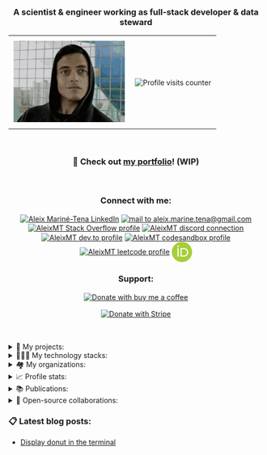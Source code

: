 <!-- align="center" works in markdown, even if it is deprecated in HTML, so suppress warning -->
<!--suppress HtmlDeprecatedAttribute -->

<!-- Remember that blank lines and indentation when working with markdown / HTML are used in parsing -->
<!-- This file was partly generated with this tool https://rahuldkjain.github.io/gh-profile-readme-generator/
If you want to copy me that is a good place to start-->
<!-- For the publication badges I used this https://zenodo.org/badge/DOI/10.1073/pnas.2303887120.svg -->


<!-- Title -->
<h3 align="center">A scientist & engineer working as full-stack developer & data steward</h3>



<!-- Eliot Alderson + profile visits counter -->
<div id="image-table" align="center">
    <table>
	    <tr>
    	    <td style="padding:10px">
                <img src=".github/img/elliot.gif" alt="Elliot Anderson (Mr Robot) looking at the profile visits counter and smiling"/>
      	    </td>
            <td style="padding:10px">
                <img src="https://komarev.com/ghpvc/?username=aleixmt&label=Profile%20views&color=0e75b6&style=flat" alt="Profile visits counter"/>
            </td>
        </tr>
    </table>
</div>



<!-- User status -->
<br>
<h3 align="center"> 📁 Check out <a href="https://aleixmt.github.io" target="blank"> my portfolio</a>! (WIP)</h3>	
<br>



<!-- Social media -->
<h3 align="center">Connect with me:</h3>
    <p align="center">
        <a href="https://www.linkedin.com/in/aleix-mariné-tena-083672122/" target="blank"><img align="center" src="https://raw.githubusercontent.com/rahuldkjain/github-profile-readme-generator/master/src/images/icons/Social/linked-in-alt.svg" alt="Aleix Mariné-Tena LinkedIn" height="40" width="40" /></a>
        <a href="mailto:aleix.marine.tena@gmail.com" target="blank"><img align="center" src="https://upload.wikimedia.org/wikipedia/commons/e/ec/Circle-icons-mail.svg" alt="mail to aleix.marine.tena@gmail.com" height="40" width="40" /></a>
        <a href="https://stackoverflow.com/users/7733017" target="blank"><img align="center" src="https://raw.githubusercontent.com/rahuldkjain/github-profile-readme-generator/master/src/images/icons/Social/stack-overflow.svg" alt="AleixMT Stack Overflow profile" height="40" width="40" /></a>
        <a href="https://discord.gg/1103985156227874816" target="blank"><img align="center" src="https://raw.githubusercontent.com/rahuldkjain/github-profile-readme-generator/master/src/images/icons/Social/discord.svg" alt="AleixMT discord connection" height="40" width="40" /></a>
        <a href="https://dev.to/aleixmt" target="blank"><img align="center" src="https://raw.githubusercontent.com/rahuldkjain/github-profile-readme-generator/master/src/images/icons/Social/devto.svg" alt="AleixMT dev.to profile" height="40" width="40" /></a>
        <a href="https://codesandbox.com/aleix_mt" target="blank"><img align="center" src="https://raw.githubusercontent.com/rahuldkjain/github-profile-readme-generator/master/src/images/icons/Social/codesandbox.svg" alt="AleixMT codesandbox profile" height="40" width="40" /></a>
        <a href="https://www.leetcode.com/aleixmt" target="blank"><img align="center" src="https://raw.githubusercontent.com/rahuldkjain/github-profile-readme-generator/master/src/images/icons/Social/leet-code.svg" alt="AleixMT leetcode profile" height="40" width="40" /></a>
        <a href="https://orcid.org/0000-0001-9273-1203" target="blank"><img align="center" src=".github/img/orcid.svg" alt="aleixMT ORCID file" height="40" width="40" /></a>
    </p>



<!-- Support and donations -->
<h3 align="center">Support:</h3>
<p align="center">
    <a href="https://www.buymeacoffee.com/VidWise"> 
        <img align="center" src="https://cdn.buymeacoffee.com/buttons/v2/default-yellow.png" height="50" width="210" alt="Donate with buy me a coffee" />
    </a>
</p>
<p align="center">
    <a href="https://donate.stripe.com/28o15be6H8xlgyQ000"> 
        <img align="center" src="https://www.silicon.es/wp-content/uploads/2022/06/companylogo_bf4b0be5.png" height="140" width="250" alt="Donate with Stripe" />
    </a>
</p>
<br><br>



<!-- My projects -->
<details>
	<summary>
		💼 My projects: 
	</summary>
	<br>
	<details>
		<summary id="project_Linux-Auto-Customizer">
			Linux Auto Customizer
		</summary> 
		<p align="center">
		  <img src=".github/img/customizer.png" alt="Linux Auto Customizer logo" width="250" height="290"/>
		</p>
		<p align="center">
		  <a href="https://github.com/Gua-tk/Linux-Auto-Customizer">Repository</a>
		</p>
		<i> May 2019 - Present </i>
        <ul>
            <li>Utility to automate, manage and maintain installations and customizations across all you Linux machines.</li>
            <li>Contains almost 300 pre-coded installations and customizations that you can use <i>out-of-the-box.</i></li>
            <li>Compatibility with Windows through <a href="https://learn.microsoft.com/en-us/windows/wsl/install">WSL2</a> and <a href="https://git-scm.com/downloads">git bash</a>.</li>
            <li>Compatibility with Android through <a href="https://f-droid.org/en/packages/com.termux/">Termux.</a></li>
            <li><a href="https://github.com/Gua-tk/Linux-Auto-Customizer/wiki/Getting-started">Check out how to start using it</a> or <a href="https://github.com/Gua-tk/Linux-Auto-Customizer/blob/master/doc/FEATURES.md">check the installations that are already implemented</a>.</li>
        </ul>
        <h5 align="center"> 
            <br> 
            Used technologies:
            <br> 
            <a href="https://www.gnu.org/software/bash/" target="_blank" rel="noreferrer"> <img src=".github/img/bash.png" alt="bash" width="60" height="60"/> </a> 
	    <a href="https://www.freedesktop.org/wiki/" target="_blank" rel="noreferrer">
	    	<picture>
	                <source media="(prefers-color-scheme: dark)" srcset="https://raw.githubusercontent.com/AleixMT/AleixMT/master/.github/img/freedesktop_w.png">
			<source media="(prefers-color-scheme: light)" srcset="https://raw.githubusercontent.com/AleixMT/AleixMT/master/.github/img/freedesktop.svg">
	                <img src="https://raw.githubusercontent.com/AleixMT/AleixMT/master/.github/img/freedesktop.svg" alt="freedesktop" width="60" height="60"/> 
            	</picture>
	    </a>
        </h5>
	</details>
    <details>
    <summary>
        eChempad
    </summary>
    <p align="center">
        <img src=".github/img/eChempad.png" alt="eChempad logo" width="133" height="34"/>
    </p>
    <p align="center">
    <a href="https://github.com/ICIQ-DMP/eChempad-public-mirror">Repository</a>
    </p>
    <i> September 2021 - Present </i>
    <ul>
        <li>Web platform to manage the life-cycle of data from experimental chemistry at <a href="https://www.iciq.org/"><i>Institut Català d'Investigació Química</i> (ICIQ)</a>.</li>
        <li>It currently allows the import of data from <a href="https://www.perkinelmer.com/libraries/sht_perkinelmer-signals-notebook-013433_01">Perkin-Elmer Signals notebook</a> and the export of this data into the <a href="https://dataverse.org/">Dataverse</a> of <a href="https://dataverse.csuc.cat/">CORA RDR</a>.</li>
        <li>Check out <a href="https://iciq-dmp.github.io/">the documentation</a> to get started.</li>
    </ul>
    <h5 align="center"> <br> Used technologies: <br> 
    <a href="https://www.java.com" target="_blank" rel="noreferrer"> <img src=".github/img/java.svg" alt="java" width="60" height="60"/> </a> 
    <a href="https://getbootstrap.com" target="_blank" rel="noreferrer"> 
    	<picture>
		<source media="(prefers-color-scheme: dark)" srcset="https://raw.githubusercontent.com/AleixMT/AleixMT/master/.github/img/bootstrap_w.png">
		<source media="(prefers-color-scheme: light)" srcset="https://raw.githubusercontent.com/AleixMT/AleixMT/master/.github/img/bootstrap.svg">
		<img src="https://raw.githubusercontent.com/AleixMT/AleixMT/master/.github/img/bootstrap.svg" alt="bootstrap" width="60" height="60"/> 
    	</picture>
    </a>     
    <a href="https://spring.io/" target="_blank" rel="noreferrer"> <img src=".github/img/spring.svg" alt="spring" width="60" height="60"/> </a> 
    <a href="https://www.zkoss.org" target="_blank" rel="noreferrer"> <img src=".github/img/zk.png" alt="flask" width="60" height="60"/> </a> 
    <a href="https://www.postgresql.org" target="_blank" rel="noreferrer"> <img src=".github/img/postgresql.svg" alt="postgresql" width="60" height="60"/> </a>
    <a href="https://www.gnu.org/software/bash/" target="_blank" rel="noreferrer"> <img src=".github/img/bash.png" alt="bash" width="60" height="60"/> </a> 
    <a href="https://developer.mozilla.org/en-US/docs/Web/JavaScript" target="_blank" rel="noreferrer"> <img src=".github/img/javascript.svg" alt="javascript" width="60" height="60"/> </a> 
    <a href="https://www.json.org/json-en.html" target="_blank" rel="noreferrer"> <img src=".github/img/JSON.svg" alt="JSON" width="60" height="60"/> </a>
    <a href="https://www.markdownguide.org/getting-started/" target="_blank" rel="noreferrer"> <img src=".github/img/markdown.png" alt="MarkDown" width="60" height="60"/> </a>
    <a href="https://www.w3schools.com/cs/" target="_blank" rel="noreferrer"> <img src=".github/img/csharp.svg" alt="csharp" width="60" height="60"/> </a> 
    <a href="https://www.w3.org/html/" target="_blank" rel="noreferrer"> <img src=".github/img/html.svg" alt="html5" width="60" height="60"/> </a>
    <a href="https://github.com/AleixMT/Linux-Auto-Customizer" target="_blank" rel="noreferrer"> <img src=".github/img/customizer.png" alt="Linux Auto Customizer" width="60" height="60"/> </a> 
    <a href="https://git-scm.com/" target="_blank" rel="noreferrer"> <img src=".github/img/git.svg" alt="git" width="60" height="60"/> </a> 
    <a href="https://postman.com" target="_blank" rel="noreferrer"> <img src=".github/img/postman.svg" alt="postman" width="60" height="60"/> </a> 
    <a href="https://jekyllrb.com/" target="_blank" rel="noreferrer"> <img src=".github/img/jekyll.svg" alt="jekyll" width="60" height="60"/> </a>
    <a href="https://maven.apache.org/" target="_blank" rel="noreferrer">
	    <picture>
		<source media="(prefers-color-scheme: dark)" srcset="https://raw.githubusercontent.com/AleixMT/AleixMT/master/.github/img/maven_w.png">
		<source media="(prefers-color-scheme: light)" srcset="https://raw.githubusercontent.com/AleixMT/AleixMT/master/.github/img/maven.svg">
		<img src="https://raw.githubusercontent.com/AleixMT/AleixMT/master/.github/img/maven.svg" alt="maven" width="60" height="60"/> 
	    </picture>
    </a> 
    <a href="https://www.docker.com/" target="_blank" rel="noreferrer"> <img src=".github/img/docker.svg" alt="docker" width="60" height="60"/> </a> 
    <a href="https://www.github.com" target="_blank" rel="noreferrer">
	    <picture>
		<source media="(prefers-color-scheme: dark)" srcset="https://raw.githubusercontent.com/AleixMT/AleixMT/master/.github/img/github_actions_w.png">
		<source media="(prefers-color-scheme: light)" srcset="https://raw.githubusercontent.com/AleixMT/AleixMT/master/.github/img/github-actions.svg">
		<img src="https://raw.githubusercontent.com/AleixMT/AleixMT/master/.github/img/github-actions.svg" alt="github-actions" width="60" height="60"/> 
	    </picture>
    </a>
    <a href="https://ubuntu.com/" target="_blank" rel="noreferrer"> <img src=".github/img/ubuntu.svg" alt="Ubuntu" width="60" height="60"/> </a> 
    </h5>	
    </details>
    <details>
    <summary>
        Problemas Computadores
    </summary>
    <p align="center">
        <img src=".github/img/Problemas-Computadores.jpg" alt="Logo repository Problemas de Computadores" width="250" height="235"/>
    </p>
    <p align="center">
    <a href="https://github.com/vidwise/Problemas-Computadores">Repository</a>
    </p>
    <i> January 2022 - Present </i>
    <ul>
        <li>Repository for the solutions of the problems from the subject <i>Computers</i> of the degree of <i>Computer Science</i> from the <a href="https://www.urv.cat/"><i>Universitat Rovira i Virgili</i> (URV)</a>.</li>
        <li>These problems are exercises of programming in the C language and assembly ARM in which one or more peripheral devices need to be synced with the CPUs of the Nintendo DS using interruptions or other synchronization mechanisms.</li>
        <li>This project was developed originally for my freelance teaching lessons in this subject, but it ended up as a collaboration with the teachers <a href="https://github.com/AreyFerreroRamos">@AreyFerreroRamos</a> and <a href="https://github.com/annaju128">@annaju128</a> and with some students that contributed with their solutions.</li>
        <li>Currently, at 14/03/2024, we have 39 problems, which 15 have been fully solved by the subject's teacher and 10 have been solved by us with different levels of completion.</li>
    </ul>
    <h5 align="center"> <br> Used technologies: <br>
    <a href="https://www.cprogramming.com/" target="_blank" rel="noreferrer"> <img src=".github/img/c.svg" alt="c" width="60" height="60"/> </a>
    <a href="https://en.wikipedia.org/wiki/Assembly_language" target="_blank" rel="noreferrer"> <img src=".github/img/assembly.png" alt="assembly" width="60" height="60"/></a>
    <a href="https://www.nintendo.es/Nintendo-DS/Gama-de-consolas-Nintendo-DS-Pagina-web-oficial-de-Nintendo-Iberica-Nintendo-DS-Nintendo-DSi-Nintendo-DSi-XL-116380.html" target="_blank" rel="noreferrer"> <img src=".github/img/nds.png" alt="nintendo ds" width="60" height="60"/> </a>
    <a href="https://www.markdownguide.org/getting-started/" target="_blank" rel="noreferrer"> <img src="https://upload.wikimedia.org/wikipedia/commons/thumb/7/71/Antu_text-x-markdown.svg/512px-Antu_text-x-markdown.svg.png" alt="MarkDown" width="60" height="60"/> </a>
    <a href="https://www.w3.org/html/" target="_blank" rel="noreferrer"> <img src="https://raw.githubusercontent.com/devicons/devicon/master/icons/html5/html5-original-wordmark.svg" alt="html5" width="60" height="60"/> </a>
    <a href="https://git-scm.com/" target="_blank" rel="noreferrer"> <img src=".github/img/git.svg" alt="git" width="60" height="60"/> </a> 
    </h5>	
    </details>
    <details>
    <summary>
        GarlicOS
    </summary>
    <p align="center">
        <img src=".github/img/GarlicOS.png" alt="Image with demo of GarlicOS in action" width="398" height="666"/>
    </p>
    <p align="center">
    <a href="https://github.com/URV-BioGEI/GarlicOS">Repository</a>
    </p>
    <i> August 2017 - January 2018 </i>
    <ul>
        <li>Functional operating system for Nintendo DS developed as exercise for the subject <i>Operating Systems Structure</i> from the degree of <i>Computer Science</i> of <a href="https://www.urv.cat/"><i>Universitat Rovira i Virgili</i> (URV)</a>.</li>
        <li>Developed using the C programming language and ARM assembly.</li>
        <li>The system can execute binary programs and offers an API of functions to access different hardware and system resources from the programs such as memory management, virtual keyboard, graphical window navigation and process multiplexing.</li>
        <li>First phase of development is completed in the branch <i>fase1</i> with the parts of all programmers (processes, graphics, memory and keyboard).</li>
        <li>Second phase of development is in the branch <i>fase2</i> with the parts of programmers of processes, graphics and keyboard.</li>
        <li>I am looking for help to merge the part of the memory programmer into phase 2 to end the project.</li>
    </ul>
    <h5 align="center"> <br> Used technologies: <br>
    <a href="https://www.cprogramming.com/" target="_blank" rel="noreferrer"> <img src=".github/img/c.svg" alt="c" width="60" height="60"/> </a>
    <a href="https://en.wikipedia.org/wiki/Assembly_language" target="_blank" rel="noreferrer"> <img src=".github/img/assembly.png" alt="assembly" width="60" height="60"/></a>
    <a href="https://www.nintendo.es/Nintendo-DS/Gama-de-consolas-Nintendo-DS-Pagina-web-oficial-de-Nintendo-Iberica-Nintendo-DS-Nintendo-DSi-Nintendo-DSi-XL-116380.html" target="_blank" rel="noreferrer"> 
	<picture>
		<source media="(prefers-color-scheme: dark)" srcset="https://raw.githubusercontent.com/AleixMT/AleixMT/master/.github/img/NDS_w.png">
		<source media="(prefers-color-scheme: light)" srcset="https://raw.githubusercontent.com/AleixMT/AleixMT/master/.github/img/NDS.png">
		<img src="https://raw.githubusercontent.com/AleixMT/AleixMT/master/.github/img/NDS.png" alt="nds" width="60" height="60"/> 
	</picture>
    </a> 
    <a href="https://git-scm.com/" target="_blank" rel="noreferrer"> <img src=".github/img/git.svg" alt="git" width="60" height="60"/> </a> 
    </h5>	
    </details>
    <details>
    <summary>
        ICIQ-DMP.github.io
    </summary>
    <p align="center">
        <img src=".github/img/ICIQ-DMP.png" alt="Image with the main page of the ICIQ DMP documentation" width="1057" height="856"/>
    </p>
    <p align="center">
    <a href="https://github.com/ICIQ-DMP/ICIQ-DMP-github.io">Repository</a>
    </p>
    <p align="center">
    <a href="https://ICIQ-DMP-github.io">Web page</a>
    </p>
    <i> September 2022 - Present </i>
    <ul>
        <li>Documentation page for the whole project of digitalization at <a href="https://www.iciq.org/"><i>ICIQ</i></a>.</li>
        <li>Contains documentation regarding the usage of eChempad project, the eChempad production server, the data 
            management lifecycle of experiments at ICIQ and the specification of data schemes in Dataverse / CORA RDR 
            and Perkin-Elmer Signals Notebook</li>
    </ul>
    <h5 align="center"> <br> Used technologies: <br>
    <a href="https://www.markdownguide.org/getting-started/" target="_blank" rel="noreferrer"> <img src=".github/img/markdown.png" alt="MarkDown" width="60" height="60"/> </a>
    <a href="https://www.w3.org/html/" target="_blank" rel="noreferrer"> <img src=".github/img/html.svg" alt="html5" width="60" height="60"/> </a>
    <a href="https://git-scm.com/" target="_blank" rel="noreferrer"> <img src=".github/img/git.svg" alt="git" width="60" height="60"/> </a> 
    <a href="https://jekyllrb.com/" target="_blank" rel="noreferrer"> <img src=".github/img/jekyll.svg" alt="jekyll" width="60" height="60"/> </a>
    <a href="https://www.docker.com/" target="_blank" rel="noreferrer"> <img src=".github/img/docker.svg" alt="docker" width="60" height="60"/> </a> 
     <a href="https://www.github.com" target="_blank" rel="noreferrer">
	    <picture>
		<source media="(prefers-color-scheme: dark)" srcset="https://raw.githubusercontent.com/AleixMT/AleixMT/master/.github/img/github_actions_w.png">
		<source media="(prefers-color-scheme: light)" srcset="https://raw.githubusercontent.com/AleixMT/AleixMT/master/.github/img/github-actions.svg">
		<img src="https://raw.githubusercontent.com/AleixMT/AleixMT/master/.github/img/github-actions.svg" alt="github-actions" width="60" height="60"/> 
	    </picture>
    </a>
    <a href="https://ubuntu.com/" target="_blank" rel="noreferrer"> <img src=".github/img/ubuntu.svg" alt="Ubuntu" width="60" height="60"/> </a>
    </h5>	
    </details>
    <details>
    <summary>
        home-server
    </summary>
    <p align="center">
        <img src=".github/img/home-server.png" alt="Stock image of the visuals of the screen in a dual boot with Windows 10 and Fedora" width="720" height="400"/>
    </p>
    <p align="center">
    <a href="https://github.com/AleixMT/home-server">Repository</a>
    </p>
    <i> August 2022 - Present </i>
    <ul>
        <li>Documentation repository for the configuration of a custom home media server.</li>
        <li>It mainly contains a wiki that explains the different steps to follow when configuring certain features 
            and components of a home server</li>
        <li>It also contains configurations, scripts, Dockerfiles and other resources to set up the home server.</li>
        <li>This configuration for a home server features multiple boot with Windows and other systems, a VPN with 
            OpenVPN to access
            the web services from any part of the world safely, a configuration of a file-sharing service such as Samba 
            , a WoLAN service to switch on the server from any part of the world, SSH access, an automatic monitoring 
            and download of movies and series using Jackett + Radarr + Sonarr + Transmission and a home page to access
            all your home web services.</li>
    </ul>
    <h5 align="center"> <br> Used technologies: <br>
    <a href="https://fedoraproject.org/" target="_blank" rel="noreferrer"> <img src=".github/img/fedora.svg" alt="Ubuntu" width="60" height="60"/> </a>
    <a href="https://www.samba.org/" target="_blank" rel="noreferrer"> <img src=".github/img/samba.png" alt="Samba" width="60" height="60"/> </a>
    <a href="https://openvpn.net/" target="_blank" rel="noreferrer"> <img src=".github/img/openvpn.png" alt="Open VPN" width="60" height="60"/> </a>
    <a href="https://thekelleys.org.uk/dnsmasq/doc.html" target="_blank" rel="noreferrer"> <img src=".github/img/dnsmasq.png" alt="DNS-masq" width="60" height="60"/> </a>
    <a href="https://www.markdownguide.org/getting-started/" target="_blank" rel="noreferrer"> <img src=".github/img/markdown.png" alt="MarkDown" width="60" height="60"/> </a>
    <a href="https://www.w3.org/html/" target="_blank" rel="noreferrer"> <img src=".github/img/html.svg" alt="html5" width="60" height="60"/> </a>
    <a href="https://git-scm.com/" target="_blank" rel="noreferrer"> <img src=".github/img/git.svg" alt="git" width="60" height="60"/> </a> 
    <a href="https://www.docker.com/" target="_blank" rel="noreferrer"> <img src=".github/img/docker.svg" alt="docker" width="60" height="60"/> </a> 
    <a href="https://www.github.com" target="_blank" rel="noreferrer">
	    <picture>
		<source media="(prefers-color-scheme: dark)" srcset="https://raw.githubusercontent.com/AleixMT/AleixMT/master/.github/img/github_actions_w.png">
		<source media="(prefers-color-scheme: light)" srcset="https://raw.githubusercontent.com/AleixMT/AleixMT/master/.github/img/github-actions.svg">
		<img src="https://raw.githubusercontent.com/AleixMT/AleixMT/master/.github/img/github-actions.svg" alt="github-actions" width="60" height="60"/> 
	    </picture>
    </a>    
    </h5>	
    </details>
<br>
</details>



<!-- Technical skills -->
<details>
<summary>
	👩🏾‍💻 My technology stacks:
</summary>
    <br>
    <details>
    <summary>
        🤓 Technologies that I know:
    </summary>
    <br>
    All categories by descending order of knowledge:
    <h5 align="center">Programming languages:</h5>
    <p align="center"> 
        <a href="https://www.java.com" target="_blank" rel="noreferrer"> <img src=".github/img/java.svg" alt="java" width="60" height="60"/> </a> 
        <a href="https://www.cprogramming.com/" target="_blank" rel="noreferrer"> <img src=".github/img/c.svg" alt="c" width="60" height="60"/> </a> 
        <a href="https://www.gnu.org/software/bash/" target="_blank" rel="noreferrer"> <img src=".github/img/bash.png" alt="bash" width="60" height="60"/> </a> 
        <a href="https://www.python.org" target="_blank" rel="noreferrer"> <img src=".github/img/python.svg" alt="python" width="60" height="60"/> </a> 
        <a href="https://en.wikipedia.org/wiki/Assembly_language" target="_blank" rel="noreferrer"> <img src=".github/img/assembly.png" alt="assembly" width="60" height="60"/></a> 
        <a href="https://developer.mozilla.org/en-US/docs/Web/JavaScript" target="_blank" rel="noreferrer"> <img src=".github/img/javascript.svg" alt="javascript" width="60" height="60"/> </a> 
        <a href="https://en.wikipedia.org/wiki/Batch_file" target="_blank" rel="noreferrer"> <img src=".github/img/ms-dos-batch-file.png" alt="assembly" width="60" height="60"/> </a> 
    </p>
    <h5 align="center">Markup languages:</h5>
    <p align="center"> 
        <a href="https://www.w3schools.com/css/" target="_blank" rel="noreferrer"> <img src=".github/img/css.svg" alt="css3" width="60" height="60"/> </a> 
        <a href="https://www.w3.org/html/" target="_blank" rel="noreferrer"> <img src=".github/img/html.svg" alt="html5" width="60" height="60"/> </a>
        <a href="https://yaml.org/" target="_blank" rel="noreferrer">
            <picture>
                <source media="(prefers-color-scheme: dark)" srcset="https://raw.githubusercontent.com/AleixMT/AleixMT/master/.github/img/yaml_w.png">
		<source media="(prefers-color-scheme: light)" srcset="https://raw.githubusercontent.com/AleixMT/AleixMT/master/.github/img/yaml_b.png">
                <img src="https://raw.githubusercontent.com/AleixMT/AleixMT/master/.github/img/yaml_b.png" alt="yaml" width="60" height="60"/> 
            </picture>
        </a>
        <a href="https://www.latex-project.org/" target="_blank" rel="noreferrer">
	    <picture>
                <source media="(prefers-color-scheme: dark)" srcset="https://raw.githubusercontent.com/AleixMT/AleixMT/master/.github/img/LaTeX_w.png">
		<source media="(prefers-color-scheme: light)" srcset="https://raw.githubusercontent.com/AleixMT/AleixMT/master/.github/img/LaTeX.png">
                <img src="https://raw.githubusercontent.com/AleixMT/AleixMT/master/.github/img/LaTeX.png" alt="LaTeX" width="60" height="60"/> 
            </picture>
	</a>
        <a href="https://www.json.org/json-en.html" target="_blank" rel="noreferrer"> <img src=".github/img/JSON.svg" alt="JSON" width="60" height="60"/> </a>
        <a href="https://www.markdownguide.org/getting-started/" target="_blank" rel="noreferrer"> <img src=".github/img/markdown.png" alt="MarkDown" width="60" height="60"/> </a>
    </p>
    <h5 align="center">Frameworks:</h5>
    <p align="center"> 
        <a href="https://getbootstrap.com" target="_blank" rel="noreferrer"> 
	    <picture>
                <source media="(prefers-color-scheme: dark)" srcset="https://raw.githubusercontent.com/AleixMT/AleixMT/master/.github/img/bootstrap_w.png">
		<source media="(prefers-color-scheme: light)" srcset="https://raw.githubusercontent.com/AleixMT/AleixMT/master/.github/img/bootstrap.svg">
                <img src="https://raw.githubusercontent.com/AleixMT/AleixMT/master/.github/img/bootstrap.svg" alt="bootstrap" width="60" height="60"/> 
            </picture>
	</a> 
        <a href="https://spring.io/" target="_blank" rel="noreferrer"> <img src=".github/img/spring.svg" alt="spring" width="60" height="60"/> </a> 
        <a href="https://flask.palletsprojects.com/" target="_blank" rel="noreferrer"> <img src=".github/img/flask.png" alt="flask" width="60" height="60"/> </a> 
        <a href="https://www.zkoss.org" target="_blank" rel="noreferrer"> <img src=".github/img/zk.png" alt="flask" width="60" height="60"/> </a> 
    </p>
    <h5 align="center">Databases:</h5>
    <p align="center"> 
        <a href="https://www.postgresql.org" target="_blank" rel="noreferrer"> <img src=".github/img/postgresql.svg" alt="postgresql" width="60" height="60"/> </a>
        <a href="https://redis.io" target="_blank" rel="noreferrer"> <img src=".github/img/redis.svg" alt="redis" width="60" height="60"/> </a> 
        <a href="https://mariadb.org" target="_blank" rel="noreferrer"> <img src=".github/img/mariadb.png" alt="mariadb" width="60" height="60"/> </a> 
    </p>
    <h5 align="center">Operating Systems:</h5>
    <p align="center"> 
        <a href="https://www.linux.org/" target="_blank" rel="noreferrer"> <img src=".github/img/linux.svg" alt="linux" width="60" height="60"/> </a> 
        <a href="https://ubuntu.com/" target="_blank" rel="noreferrer"> <img src=".github/img/ubuntu.svg" alt="Ubuntu" width="60" height="60"/> </a> 
        <a href="https://www.microsoft.com/es-es/software-download/windows10" target="_blank" rel="noreferrer"> <img src=".github/img/windows.svg" alt="Windows" width="60" height="60"/> </a> 
        <a href="https://fedoraproject.org/" target="_blank" rel="noreferrer"> <img src=".github/img/fedora.svg" alt="Ubuntu" width="60" height="60"/> </a> 
        <a href="https://developer.android.com" target="_blank" rel="noreferrer"> <img src=".github/img/android.svg" alt="android" width="60" height="60"/> </a> 
    </p>
    <h5 align="center">Platforms and hardware:</h5>
    <p align="center"> 
        <a href="https://www.nintendo.es/Nintendo-DS/Gama-de-consolas-Nintendo-DS-Pagina-web-oficial-de-Nintendo-Iberica-Nintendo-DS-Nintendo-DSi-Nintendo-DSi-XL-116380.html" target="_blank" rel="noreferrer"> 
	    <picture>
                <source media="(prefers-color-scheme: dark)" srcset="https://raw.githubusercontent.com/AleixMT/AleixMT/master/.github/img/NDS_w.png">
		<source media="(prefers-color-scheme: light)" srcset="https://raw.githubusercontent.com/AleixMT/AleixMT/master/.github/img/NDS.png">
                <img src="https://raw.githubusercontent.com/AleixMT/AleixMT/master/.github/img/NDS.png" alt="nds" width="60" height="60"/> 
            </picture>
	</a> 
        <a href="https://www.raspberrypi.org/" target="_blank" rel="noreferrer"> <img src=".github/img/raspberry.png" alt="nintendo 3ds" width="60" height="60"/> </a> 
        <a href="https://en.wikipedia.org/wiki/Nintendo_3DS" target="_blank" rel="noreferrer">
	    <picture>
                <source media="(prefers-color-scheme: dark)" srcset="https://raw.githubusercontent.com/AleixMT/AleixMT/master/.github/img/3DS_w.png">
		<source media="(prefers-color-scheme: light)" srcset="https://raw.githubusercontent.com/AleixMT/AleixMT/master/.github/img/3DS.png">
                <img src="https://raw.githubusercontent.com/AleixMT/AleixMT/master/.github/img/3DS.png" alt="3ds" width="60" height="60"/> 
            </picture>
	</a> 
        <a href="https://en.wikipedia.org/wiki/Nintendo_Switch" target="_blank" rel="noreferrer"> <img src=".github/img/switch.png" alt="nintendo switch" width="60" height="60"/> </a> 
        <a href="https://flipperzero.one/" target="_blank" rel="noreferrer"> <img src=".github/img/flipper0.webp" alt="flipper zero" width="60" height="60"/> </a> 
    </p>
    <h5 align="center">DevOps:</h5>
    <p align="center"> 
        <a href="https://www.docker.com/" target="_blank" rel="noreferrer"> <img src=".github/img/docker.svg" alt="docker" width="60" height="60"/> </a> 
        <a href="https://www.nginx.com" target="_blank" rel="noreferrer"> <img src=".github/img/nginx.svg" alt="nginx" width="60" height="60"/> </a> 
        <a href="https://www.github.com" target="_blank" rel="noreferrer">
	    <picture>
                <source media="(prefers-color-scheme: dark)" srcset="https://raw.githubusercontent.com/AleixMT/AleixMT/master/.github/img/github_actions_w.png">
		<source media="(prefers-color-scheme: light)" srcset="https://raw.githubusercontent.com/AleixMT/AleixMT/master/.github/img/github-actions.svg">
                <img src="https://raw.githubusercontent.com/AleixMT/AleixMT/master/.github/img/github-actions.svg" alt="github-actions" width="60" height="60"/> 
            </picture>
	</a>
        <a href="https://openvpn.net/" target="_blank" rel="noreferrer"> <img src=".github/img/openvpn.png" alt="Open VPN" width="60" height="60"/> </a>
        <a href="https://thekelleys.org.uk/dnsmasq/doc.html" target="_blank" rel="noreferrer"> <img src=".github/img/dnsmasq.png" alt="DNS-masq" width="60" height="60"/> </a>
        <a href="https://www.samba.org/" target="_blank" rel="noreferrer"> <img src=".github/img/samba.png" alt="Samba" width="60" height="60"/> </a>
        <a href="https://railway.app/" target="_blank" rel="noreferrer">
	    <picture>
                <source media="(prefers-color-scheme: dark)" srcset="https://raw.githubusercontent.com/AleixMT/AleixMT/master/.github/img/railway_w.png">
		<source media="(prefers-color-scheme: light)" srcset="https://raw.githubusercontent.com/AleixMT/AleixMT/master/.github/img/railway.svg">
                <img src="https://raw.githubusercontent.com/AleixMT/AleixMT/master/.github/img/railway.svg" alt="railway" width="60" height="60"/> 
            </picture>
	</a>
        <a href="https://vercel.com/" target="_blank" rel="noreferrer"> 
	    <picture>
                <source media="(prefers-color-scheme: dark)" srcset="https://raw.githubusercontent.com/AleixMT/AleixMT/master/.github/img/vercel_w.png">
		<source media="(prefers-color-scheme: light)" srcset="https://raw.githubusercontent.com/AleixMT/AleixMT/master/.github/img/vercel.svg">
                <img src="https://raw.githubusercontent.com/AleixMT/AleixMT/master/.github/img/vercel.svg" alt="vercel" width="60" height="60"/> 
            </picture>
	</a>
    </p>
    <h5 align="center">Tools:</h5>
    <p align="center"> 
        <a href="https://github.com/AleixMT/Linux-Auto-Customizer" target="_blank" rel="noreferrer"> <img src=".github/img/customizer.png" alt="Linux Auto Customizer" width="60" height="60"/> </a> 
        <a href="https://git-scm.com/" target="_blank" rel="noreferrer"> <img src=".github/img/git.svg" alt="git" width="60" height="60"/> </a> 
        <a href="https://postman.com" target="_blank" rel="noreferrer"> <img src=".github/img/postman.svg" alt="postman" width="60" height="60"/> </a> 
        <a href="https://maven.apache.org/" target="_blank" rel="noreferrer">
	    <picture>
                <source media="(prefers-color-scheme: dark)" srcset="https://raw.githubusercontent.com/AleixMT/AleixMT/master/.github/img/maven_w.png">
		<source media="(prefers-color-scheme: light)" srcset="https://raw.githubusercontent.com/AleixMT/AleixMT/master/.github/img/maven.svg">
                <img src="https://raw.githubusercontent.com/AleixMT/AleixMT/master/.github/img/maven.svg" alt="maven" width="60" height="60"/> 
            </picture>
	</a> 
        <a href="https://www.gnu.org/software/make/manual/make.html" target="_blank" rel="noreferrer"> <img src=".github/img/make.jpeg" alt="GNU make" width="60" height="60"/> </a> 
        <a href="https://jekyllrb.com/" target="_blank" rel="noreferrer"> <img src=".github/img/jekyll.svg" alt="jekyll" width="60" height="60"/> </a>
        <a href="https://overleaf.com/" target="_blank" rel="noreferrer"> <img src=".github/img/overleaf.png" alt="overleaf" width="60" height="60"/> </a>
        <a href="https://www.freedesktop.org/wiki/" target="_blank" rel="noreferrer">
	    <picture>
                <source media="(prefers-color-scheme: dark)" srcset="https://raw.githubusercontent.com/AleixMT/AleixMT/master/.github/img/freedesktop_w.png">
		<source media="(prefers-color-scheme: light)" srcset="https://raw.githubusercontent.com/AleixMT/AleixMT/master/.github/img/freedesktop.svg">
                <img src="https://raw.githubusercontent.com/AleixMT/AleixMT/master/.github/img/freedesktop.svg" alt="freedesktop" width="60" height="60"/> 
            </picture>
	</a>
    </p>
    <h5 align="center">Cloud & serverless:</h5>
    <p align="center"> 
        <a href="https://aws.amazon.com" target="_blank" rel="noreferrer"> <img src=".github/img/aws.jpg" alt="aws" width="60" height="60"/> </a> 
    </p> 
    </details>
    <details>
    <summary>
        🤔 Technologies that I have worked with:
        </summary>
        <br>
        All categories by descending order of knowledge:
        <h5 align="center">Programming languages:</h5>
        <p align="center"> 
            <a href="https://www.w3schools.com/cpp/" target="_blank" rel="noreferrer"> <img src=".github/img/cpp.svg" alt="cplusplus" width="60" height="60"/> </a> 
            <a href="https://www.w3schools.com/cs/" target="_blank" rel="noreferrer"> <img src=".github/img/csharp.svg" alt="csharp" width="60" height="60"/> </a> 
            <a href="https://www.mathworks.com/" target="_blank" rel="noreferrer"> <img src=".github/img/matlab.png" alt="matlab" width="60" height="60"/> </a> 
            <a href="https://learn.microsoft.com/en-us/powershell/" target="_blank" rel="noreferrer"> <img src=".github/img/powershell.png" alt="matlab" width="60" height="60"/> </a>
            <a href="https://www.scala-lang.org/" target="_blank" rel="noreferrer"> <img src=".github/img/scala.png" alt="scala" width="60" height="60"/> </a> 
            <a href="https://dart.dev" target="_blank" rel="noreferrer"> <img src=".github/img/dart.svg" alt="dart" width="60" height="60"/> </a> 
            <a href="https://golang.org" target="_blank" rel="noreferrer"> <img src=".github/img/go.svg" alt="go" width="60" height="60"/> </a> 
            <a href="https://www.ruby-lang.org/en/" target="_blank" rel="noreferrer"> <img src=".github/img/ruby.png" alt="ruby" width="60" height="60"/> </a> 
            <a href="https://www.typescriptlang.org/" target="_blank" rel="noreferrer"> <img src=".github/img/typescript.svg" alt="typescript" width="60" height="60"/> </a> 
        </p>
        <h5 align="center">Frameworks:</h5>
        <p align="center"> 
            <a href="https://www.djangoproject.com/" target="_blank" rel="noreferrer"> <img src=".github/img/django.svg" alt="django" width="60" height="60"/> </a> 
            <a href="https://unity.com/" target="_blank" rel="noreferrer"> <img src=".github/img/unity.svg" alt="unity" width="60" height="60"/> </a> 
            <a href="https://pandas.pydata.org/" target="_blank" rel="noreferrer"> <img src=".github/img/pandas.svg" alt="pandas" width="60" height="60"/></a> 
            <a href="https://flutter.dev" target="_blank" rel="noreferrer"> <img src=".github/img/flutter.svg" alt="flutter" width="60" height="60"/> </a> 
            <a href="https://pytorch.org/" target="_blank" rel="noreferrer"> <img src=".github/img/pytorch.svg" alt="pytorch" width="60" height="60"/> </a> 
            <a href="https://nodejs.org" target="_blank" rel="noreferrer"> <img src=".github/img/nodejs.svg" alt="nodejs" width="60" height="60"/> </a> 
            <a href="https://reactjs.org/" target="_blank" rel="noreferrer"> <img src=".github/img/react.svg" alt="react" width="60" height="60"/> </a> 
        </p>
        <h5 align="center">Databases:</h5>
        <p align="center"> 
            <a href="https://www.h2database.com/html/tutorial.html" target="_blank" rel="noreferrer"> <img src=".github/img/h2.png" alt="h2" width="60" height="60"/> </a> 
            <a href="https://www.mongodb.com/" target="_blank" rel="noreferrer"> <img src=".github/img/mongodb.svg" alt="mongodb" width="60" height="60"/> </a> 
            <a href="https://www.mysql.com/" target="_blank" rel="noreferrer"> <img src=".github/img/mysql.svg" alt="mysql" width="60" height="60"/> </a>
            <a href="https://www.elastic.co/" target="_blank" rel="noreferrer"> 
		<picture>
	                <source media="(prefers-color-scheme: dark)" srcset="https://raw.githubusercontent.com/AleixMT/AleixMT/master/.github/img/elastic_w.png">
			<source media="(prefers-color-scheme: light)" srcset="https://raw.githubusercontent.com/AleixMT/AleixMT/master/.github/img/elasticsearch.png">
	                <img src="https://raw.githubusercontent.com/AleixMT/AleixMT/master/.github/img/elasticsearch.png" alt="elasticsearch" width="60" height="60"/> 
            	</picture>
	    </a>
        </p>
        <h5 align="center">Operating Systems:</h5>
        <p align="center"> 
            <a href="https://www.debian.org/" target="_blank" rel="noreferrer"> 
	    	<picture>
	                <source media="(prefers-color-scheme: dark)" srcset="https://raw.githubusercontent.com/AleixMT/AleixMT/master/.github/img/debian_w.png">
			<source media="(prefers-color-scheme: light)" srcset="https://raw.githubusercontent.com/AleixMT/AleixMT/master/.github/img/debian.png">
	                <img src="https://raw.githubusercontent.com/AleixMT/AleixMT/master/.github/img/debian.png" alt="debian" width="60" height="60"/> 
            	</picture>
	    </a> 
        </p>
        <h5 align="center">Platforms and hardware:</h5>
        <p align="center"> 
            <a href="https://www.arduino.cc/" target="_blank" rel="noreferrer"> <img src=".github/img/arduino.svg" alt="arduino" width="60" height="60"/> </a> 
        </p>
        <h5 align="center">DevOps:</h5>
        <p align="center"> 
            <a href="https://kubernetes.io" target="_blank" rel="noreferrer"> <img src=".github/img/kubernetes.svg" alt="kubernetes" width="60" height="60"/> </a> 
        </p>
        <h5 align="center">Tools:</h5>
        <p align="center"> 
            <a href="https://gradle.org/" target="_blank" rel="noreferrer"> <img src=".github/img/gradle.png" alt="gradle" width="60" height="60"/> </a> 
        </p>
        <h5 align="center">Cloud & serverless:</h5>
        <p align="center"> 
            <a href="https://cloud.google.com/" target="_blank" rel="noreferrer"> <img src=".github/img/google-cloud.png" alt="Google Cloud" width="60" height="60"/> </a> 
        </p>
    </details>
<br>
</details>



<!-- Organizations -->
<details>
    <summary>
        🏘 My organizations:
    </summary>
    <br>
    <details>
        <summary>
            Association of Biotechnologists of Catalonia (ASBTEC)
        </summary>
        <p align="center">
            <img src=".github/img/asbtec.png" alt="ASBTEC logo" width="200" height="200"/>
        </p>
        <p align="center">
            <a href="https://github.com/ASBTEC">github.com/ASBTEC</a>
        </p>
        <p align="center">
            <a href="https://ASBTEC.cat/">ASBTEC.cat</a>
        </p>
        <ul>
            <li>
                ASBTEC is a non-profit organization formed by professionals and students in Biotechnology.
            </li> 
            <li>
                ASBTEC is the entity of reference for professionals and students of Biotechnology in Catalonia, capable 
                of gathering and energizing all this human potential to donate money to a collaborative group for 
                Biotechnology and for Biotechnology.
            </li>
            <li>
                ASBTEC has the mission of promoting the figure of Biotechnology and Biotechnology among the different 
                actors in the sector (administration, employers and society), ensuring quality and continuous training 
                for Biotechnology, creating a space that facilitates the exchange of ideas, projects and promote the 
                development of a collaborative group both nationally and internationally.
            </li>
            <li>
                This GitHub organization is used to store all the files related to programming projects in ASBTEC, 
                such as the R course.
            </li>
            <li>
                Currently, I am part of the <a href="https://asbtec.cat/quisom/junta-directiva/">board of directors</a> 
                of this organization, in which I am the informatics responsible.
            </li>
            <li>
                As the informatics responsible my responsibilities were maintaining our web page made with Wordpress, 
                solve problems that users may have and take care of internal projects such as the migration of email 
                accounts to the Google Suite or the automatic creation of email signatures for the board of directors.
            </li>
        </ul>	
    </details>
    <details>
        <summary>
            Equipaments Hosteleria Salou (EHS)
        </summary>
        <p align="center">
            <img src=".github/img/ehs.png" alt="EHS logo" width="200" height="200"/>
        </p>
        <p align="center">
            <a href="https://github.com/Equipaments-Hosteleria-Salou">github.com/Equipaments-Hosteleria-Salou</a>
        </p>
        <p align="center">
            <a href="https://www.menajeymas.com/es/equipaments-hosteleria-salou">menajeymas.com</a>
        </p>
        <ul>
            <li>
                Equipaments Hosteleria Salou is an enterprise established in Salou and Vila-Seca specialized in high 
                quality hostelry.  
            </li>
            <li>
                Equipaments Hosteleria Salou is the official supplier of hostelry material in the province of 
                Tarragona. Its clients are hotels, taverns, schools, hospitals, restaurants and similar types of 
                business throughout the province.
            </li>
            <li>
                It also does sell to individuals through both physical and online shops.
            </li>
            <li>
                During the pandemic Equipaments Hosteleria Salou suffered a ransomware attack that required disaster 
                mitigation and forced to change drastically its computer infrastructure to increase its security. I 
                performed the required actions to recover the data and restore the service of its computer 
                infrastructure as soon as possible and with the minimum friction possible for the users. 
            </li>
            <li>
                This GitHub organization contains projects to administer the Windows machines of this business and 
                also some automated functionalities that the employees may need. 
            </li>
        </ul>	
    </details>
    <details>
        <summary>
            Gua-tk software
        </summary>
        <p align="center">
            <img src=".github/img/customizer.png" alt="The Linux Auto Customizer logo" width="200" height="200"/>
        </p>
        <p align="center">
            <a href="https://github.com/Gua-tk">github.com/Gua-tk</a>
        </p>
        <ul>
            <li>
                Gua-tk is an organization created to store all the projects that are related to the 
                Linux-Auto-Customizer software, which is my main open-source project.
            </li>
            <li>
                The main repository of the organization is the <a href="https://github.com/Gua-tk/Linux-Auto-Customizer">Linux-Auto-Customizer project</a>.
                You can take a look to the details of this project in 
                <a href="#project_Linux-Auto-Customizer">this section</a> of this readme.
            </li>
            <li>
                It contains different repositories that are related with the Linux-Auto-Customizer project in some way.
            </li>
            <li>
                For example, we have the <a href="https://github.com/Gua-tk/converters">converters project</a>, which 
                ended up as an installable feature in the Linux-Auto-Customizer software.
            </li>
            <li>
                We also have the <a href="https://github.com/Gua-tk/Wallpapers">wallpaper project</a>, which 
                is used to store the wallpapers for the "wallpapers" feature from the Linux-Auto-Customizer software.
            </li>
        </ul>	
    </details>
    <br>
</details>



<!-- Profile stats -->
<details>
    <summary>
        📈 Profile stats:
    </summary>
    <!-- User stats -->
    <!-- Trophies -->
    <p align="center"> 
        <a href="https://github.com/ryo-ma/github-profile-trophy"><img src="https://github-profile-trophy.vercel.app/?username=aleixmt" alt="aleixmt" /></a> </p>
    <!-- Most used languages -->
    <p align="center">
        <img align="center" src="https://github-readme-stats.vercel.app/api/top-langs?username=aleixmt&show_icons=true&locale=en&layout=pie&langs_count=10&hide=roff,coq,freemarker" alt="aleixmt" />
    </p>
    <!-- GitHub stats -->
    <p align="center">&nbsp;
        <img align="center" src="https://github-readme-stats.vercel.app/api?username=aleixmt&show_icons=true&locale=en&rank_icon=percentile" alt="aleixmt" />
    </p>
    <!-- Streak -->
    <p align="center">
        <img align="center" src="https://github-readme-streak-stats.herokuapp.com/?user=aleixmt&" alt="aleixmt" />
    </p>
</details>



<!-- Publications -->
<details>
    <summary>
        📚 Publications:
    </summary>
    <br>
    <details>
        <summary>
            Hyperedge prediction and the statistical mechanisms of higher-order and lower-order interactions in complex networks
        </summary>
        <br>
        <i>Sales-Pardo, M., Mariné-Tena, A., & Guimerà, R.</i> (2023). <b>Hyperedge prediction and the statistical mechanisms of higher-order and lower-order interactions in complex networks</b>. In Proceedings of the National Academy of Sciences (Vol. 120, Issue 50). Proceedings of the National Academy of Sciences.
        <br>
        <a href="https://doi.org/10.1073/pnas.2303887120"><img src=".github/img/publication-pnas.2303887120.svg" alt="Badge for the Trigenic Interaction Predictor publication"></a>
        <br>
        <a href=""><i><b>🚫 Full text not available</b></i></a>
    </details>
    <details>
        <summary>
            e-PEMICU: an e-Health Platform to Support Early Mobilisation in Intensive Care Units
        </summary>
        <br>
        <i>Martinez-Balleste, A., Gimeno, P., Marine, A., Batista, E., & Solanas, A.</i> (2019). <b>e-PEMICU: an e-Health Platform to Support Early Mobilisation in Intensive Care Units</b>. En 2019 10th International Conference on Information, Intelligence, Systems and Applications (IISA). 2019 10th International Conference on Information, Intelligence, Systems and Applications (IISA). IEEE.
        <br>
        <a href="https://doi.org/10.1109/iisa.2019.8900718"><img src=".github/img/publication-iisa.2019.8900718.svg" alt="Badge for the e-PEMICU"></a>
        <br>
        <a href="https://raw.githubusercontent.com/AleixMT/AleixMT/master/.github/publications/Publication_e-PEMICU.pdf"><i><b>⬇️ Download full text</b></i></a>
    </details>
    <br>
</details>



<!-- Publications -->
<details>
    <summary>
        🤝 Open-source collaborations:
    </summary>
    <br>
    <details>
        <summary>
            <b>Overload method void uploadFile(String doi, File file); to void uploadFile(String doi, InputStream is, String filename)</b> in <a href="https://github.com/IQSS/dataverse-client-java">IQSS/dataverse-client-java</a>
        </summary>
        <ul>
          <li><i>Summary</i>: Overload a library method to be able to supply data to it without needing to use a file on disk.</li>
          <li><i>Status</i>: <b>Completed</b></li>
          <li><i>Issue</i>: <b><a href="https://github.com/IQSS/dataverse-client-java/issues/12">#12</a></b></li>
          <li><i>Pull Request</i>: <b><a href="https://github.com/IQSS/dataverse-client-java/pull/13">✅ #13</a></b></li>
        </ul>
    </details>
    <details>
        <summary>
            <b>public Identifier createDataset(String dataSetJson, String dataverseAlias) {...} returns a DB identifier but we need a doi to uploadFile</b> in <a href="https://github.com/IQSS/dataverse-client-java">IQSS/dataverse-client-java</a>
        </summary>
        <ul>
          <li><i>Summary</i>: Make <i>createDataset</i> return a DOI of the created dataset.</li>
          <li><i>Status</i>: <b>Completed</b></li>
          <li><i>Issue</i>: <b><a href="https://github.com/IQSS/dataverse-client-java/issues/14">#14</a></b></li>
          <li><i>Pull Request</i>: <b><a href="https://github.com/IQSS/dataverse-client-java/pull/23">✅ #23</a></b></li>
        </ul>
    </details>
    <details>
        <summary>
            <b>Cannot retrieve any type of identifier from the files created with uploadFile method since it does not return any information of the created file</b> in <a href="https://github.com/IQSS/dataverse-client-java">IQSS/dataverse-client-java</a>
        </summary>
        <ul>
          <li><i>Summary</i>: Make <i>uploadFile</i> method return an id to the created file.</li>
          <li><i>Status</i>: <b>Completed</b></li>
          <li><i>Issue</i>: <b><a href="https://github.com/IQSS/dataverse-client-java/issues/16">#16</a></b></li>
          <li><i>Pull Request</i>: <b><a href="https://github.com/IQSS/dataverse-client-java/pull/23">✅ #23</a></b></li>
        </ul>
    </details>
    <details>
        <summary>
            <b>[FEATURE REQUEST] docker system prune --all or equivalent command to remove all docker data (containers, volumes, networks, images and cached layers) </b> in <a href="https://github.com/docker/roadmap">docker/roadmap</a>
        </summary>
        <ul>
          <li><i>Summary</i>: Create a new shortcut to reset the state of the docker engine (remove all containers, images, volumes and networks)</li>
          <li><i>Status</i>: <b>In progress</b></li>
          <li><i>Issue</i>: <b><a href="https://github.com/docker/roadmap/issues/617">#617</a></b></li>
          <li><i>Pull Request</i>: <b>❌ N/A</b></li>
        </ul>
    </details>
</details>

<!-- Automatic blog post retrieval (GitHub action) -->
### 📋 Latest blog posts:
<!-- BLOG-POST-LIST:START -->
- [Display donut in the terminal](https://dev.to/aleixmt/display-donut-in-the-terminal-1c3f)
<!-- BLOG-POST-LIST:END -->


<!-- References -->
[customizer-repo]: http://github.com/Gua-tk/Linux-Auto-Customizer  "Official Linux-Auto-Customizer repository in GitHub"



